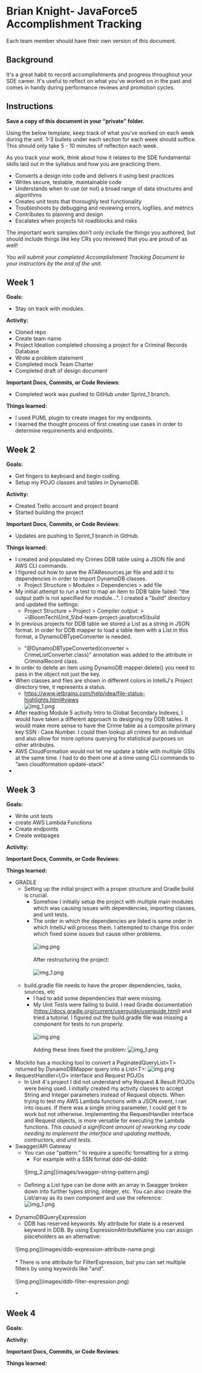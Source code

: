# Brian Knight- JavaForce5 Accomplishment Tracking

Each team member should have their own version of this document.

## Background

It's a great habit to record accomplishments and progress throughout your SDE
career. It's useful to reflect on what you've worked on in the past and comes in
handy during performance reviews and promotion cycles.

## Instructions

**Save a copy of this document in your “private” folder.**

Using the below template, keep track of what you’ve worked on each week during
the unit. 1-3 bullets under each section for each week should suffice. This
should only take 5 - 10 minutes of reflection each week.

As you track your work, think about how it relates to the SDE fundamental skills
laid out in the syllabus and how you are practicing them.

* Converts a design into code and delivers it using best practices
* Writes secure, testable, maintainable code
* Understands when to use (or not) a broad range of data structures and
  algorithms
* Creates unit tests that thoroughly test functionality
* Troubleshoots by debugging and reviewing errors, logfiles, and metrics
* Contributes to planning and design
* Escalates when projects hit roadblocks and risks

The important work samples don’t only include the things you authored, but
should include things like key CRs you reviewed that you are proud of as well!

_You will submit your completed Accomplishment Tracking Document to your
instructors by the end of the unit._

## Week 1

**Goals:**
* Stay on track with modules.

**Activity:**
* Cloned repo
* Create team name
* Project Ideation completed choosing a project for a Criminal Records Database
* Wrote a problem statement
* Completed mock Team Charter
* Completed draft of design document

**Important Docs, Commits, or Code Reviews**:
* Completed work was pushed to GitHub under Sprint_1 branch.

**Things learned:**
* I used PUML plugin to create images for my endpoints.
* I learned the thought process of first creating use cases in order to determine requirements and endpoints.

## Week 2

**Goals:**
* Get fingers to keyboard and begin coding. 
* Setup my POJO classes and tables in DynamoDB.

**Activity:**
* Created Trello account and project board
* Started building the project

**Important Docs, Commits, or Code Reviews**:
* Updates are pushing to Sprint_1 branch in GitHub.

**Things learned:**
  * I created and populated my Crimes DDB table using a JSON file and AWS CLI commands.
  * I figured out how to save the ATAResources.jar file and add it to dependencies in order to import DynamoDB classes. 
    * Project Structure > Modules > Dependencies > add file
  * My initial attempt to run a test to map an item to DDB table failed: 
  "the output path is not specified for module...". 
  I created a "build" directory and updated the settings: 
    * Project Structure > Project > Compiler output: > ~\BloomTech\Unit_5\bd-team-project-javaforce5\build 
  * In previous projects for DDB table we stored a List<Type> as a string in JSON format. 
   In order for DDB mapper to load a table item with a List in this format, a DynamoDBTypeConverter is needed. 
    * "@DynamoDBTypeConverted(converter = CrimeListConverter.class)" annotation was added to the attribute in CriminalRecord class.
  * In order to delete an item using DynamoDB mapper.delete() you need to pass in the object not just the key.
  * When classes and files are shown in different colors in IntelliJ's Project directory tree, it represents a status. 
    * https://www.jetbrains.com/help/idea/file-status-highlights.html#views <br>
     ![img_1.png](images/design_document_images/img_1.png) 
  * After reading Module 5 activity Intro to Global Secondary Indexes, 
    I would have taken a different approach to designing my DDB tables.
    It would make more sense to have the Crime table as a composite primary key SSN : Case Number.
    I could then lookup all crimes for an individual and also allow for more options
    querying for statistical purposes on other attributes.
  * AWS CloudFormation would not let me update a table with multiple GSIs at the same time.
    I had to do them one at a time using CLI commands to "aws cloudformation update-stack"
  * 
  

## Week 3

**Goals:**
* Write unit tests
* create AWS Lambda Functions
* Create endpoints
* Create webpages

**Activity:**

**Important Docs, Commits, or Code Reviews**:

**Things learned:**
* GRADLE
  * Setting up the initial project with a proper structure and Gradle build is crucial.
    * Somehow I initially setup the project with multiple main modules which was causing issues with dependencies, importing classes, and unit tests.
    * The order in which the dependencies are listed is same order in which IntelliJ will process them. I attempted to change this order which fixed some issues but cause other problems.   
      <br>
      ![img.png](images/first-project-structure.png) 
    <br><br>
      After restructuring the project: <br><br>
      ![img_1.png](images/fixed-project-structure.png)
      <br>
      <br>
  * build.gradle file needs to have the proper dependencies, tasks, sources, etc
    * I had to add some dependencies that were missing.
    * My Unit Tests were failing to build. I read Gradle documentation (https://docs.gradle.org/current/userguide/userguide.html) and tried a tutorial. I figured out the build.gradle file was missing a component for tests to run properly.
      <br><br>
      ![img.png](images/build-fail-unit-test.png)
      <br><br>
    Adding these lines fixed the problem:
      ![img_1.png](images/build-fail-unit-test-fix.png)
      <br><br>
* Mockito has a mocking tool to convert a PaginatedQueryList\<T> returned by DynamoDBMapper query into a List\<T>:
      ![img.png](images/mockito-return-list-from-query.png)
* RequestHandler<I,O> interface and Request POJOs
  * In Unit 4's project I did not understand why Request & Result POJOs were being used. 
  I initially created my activity classes to accept String and Integer parameters instead of Request objects.
  When trying to test my AWS Lambda functions with a JSON event, I ran into issues. If there was a single string parameter, I could get it to work but not otherwise. 
  Implementing the RequestHandler interface and Request objects, is more versatile for executing the Lambda functions. 
  *This caused a significant amount of reworking my code needing to implement the interface and updating methods, contructors, and unit tests.* 
* Swagger/API Gateway
  * You can use "pattern:" to require a specific formatting for a string.
    * For example with a SSN format ddd-dd-dddd:
    <br>
    ![img_2.png](images/swagger-string-pattern.png)
    <br><br>
  * Defining a List type can be done with an array in Swagger broken down into further types string, integer, etc.
    You can also create the List/array as its own component and use the reference:
    <br>
    ![img_1.png](images/swagger-array-type.png)
    <br><br>
* DynamoDBQueryExpression
  * DDB has reserved keywords. My attribute for state is a reserved keyword in DDB. By using ExpressionAttributeName you can assign placeholders as an alternative:  
  <br>
      ![img.png](images/ddb-expression-attribute-name.png)
  <br>
  <br>
  * There is one attribute for FilterExpression, but you can set multiple filters by using keywords like "and".
  <br><br>
    ![img.png](images/ddb-filter-expression.png)
    <br><br>
  * 

## Week 4

**Goals:**

**Activity:**

**Important Docs, Commits, or Code Reviews**:

**Things learned:**
